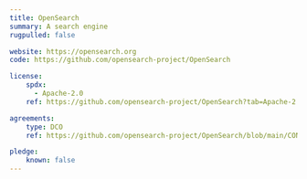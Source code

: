 ```yaml
---
title: OpenSearch
summary: A search engine
rugpulled: false

website: https://opensearch.org
code: https://github.com/opensearch-project/OpenSearch

license:
    spdx:
      - Apache-2.0
    ref: https://github.com/opensearch-project/OpenSearch?tab=Apache-2.0-1-ov-file

agreements:
    type: DCO
    ref: https://github.com/opensearch-project/OpenSearch/blob/main/CONTRIBUTING.md#developer-certificate-of-origin

pledge:
    known: false
---
```

